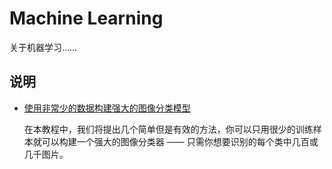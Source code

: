# Machine Learning
关于机器学习……

## 说明

- [使用非常少的数据构建强大的图像分类模型](./使用非常少的数据构建强大的图像分类模型.md)

    在本教程中，我们将提出几个简单但是有效的方法，你可以只用很少的训练样本就可以构建一个强大的图像分类器 —— 只需你想要识别的每个类中几百或几千图片。